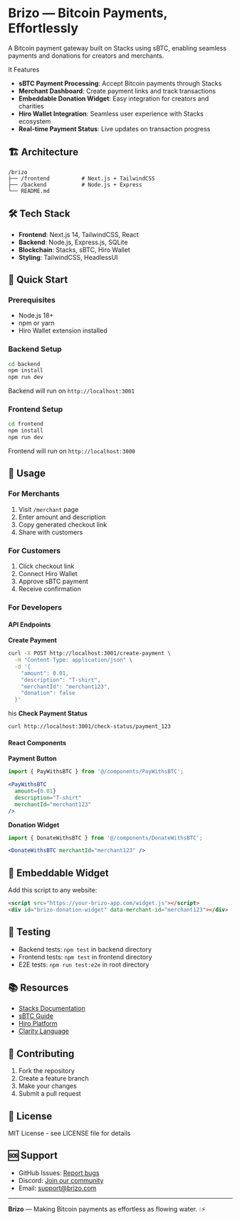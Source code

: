 # Brizo — Bitcoin Payments, Effortlessly

A Bitcoin payment gateway built on Stacks using sBTC, enabling seamless payments and donations for creators and merchants.

It Features

- **sBTC Payment Processing**: Accept Bitcoin payments through Stacks
- **Merchant Dashboard**: Create payment links and track transactions
- **Embeddable Donation Widget**: Easy integration for creators and charities
- **Hiro Wallet Integration**: Seamless user experience with Stacks ecosystem
- **Real-time Payment Status**: Live updates on transaction progress

## 🏗️ Architecture

```
/brizo
├── /frontend          # Next.js + TailwindCSS
├── /backend           # Node.js + Express
└── README.md
```

## 🛠️ Tech Stack

- **Frontend**: Next.js 14, TailwindCSS, React
- **Backend**: Node.js, Express.js, SQLite
- **Blockchain**: Stacks, sBTC, Hiro Wallet
- **Styling**: TailwindCSS, HeadlessUI

## 🚀 Quick Start

### Prerequisites

- Node.js 18+ 
- npm or yarn
- Hiro Wallet extension installed

### Backend Setup

```bash
cd backend
npm install
npm run dev
```

Backend will run on `http://localhost:3001`

### Frontend Setup

```bash
cd frontend
npm install
npm run dev
```

Frontend will run on `http://localhost:3000`

## 📱 Usage

### For Merchants

1. Visit `/merchant` page
2. Enter amount and description
3. Copy generated checkout link
4. Share with customers

### For Customers

1. Click checkout link
2. Connect Hiro Wallet
3. Approve sBTC payment
4. Receive confirmation

### For Developers

#### API Endpoints

**Create Payment**
```bash
curl -X POST http://localhost:3001/create-payment \
  -H "Content-Type: application/json" \
  -d '{
    "amount": 0.01,
    "description": "T-shirt",
    "merchantId": "merchant123",
    "donation": false
  }'
```
his 
**Check Payment Status**
```bash
curl http://localhost:3001/check-status/payment_123
```

#### React Components

**Payment Button**
```jsx
import { PayWithsBTC } from '@/components/PayWithsBTC';

<PayWithsBTC 
  amount={0.01} 
  description="T-shirt" 
  merchantId="merchant123" 
/>
```

**Donation Widget**
```jsx
import { DonateWithsBTC } from '@/components/DonateWithsBTC';

<DonateWithsBTC merchantId="merchant123" />
```

## 🔌 Embeddable Widget

Add this script to any website:

```html
<script src="https://your-brizo-app.com/widget.js"></script>
<div id="brizo-donation-widget" data-merchant-id="merchant123"></div>
```

## 🧪 Testing

- Backend tests: `npm test` in backend directory
- Frontend tests: `npm test` in frontend directory
- E2E tests: `npm run test:e2e` in root directory

## 📚 Resources

- [Stacks Documentation](https://docs.stacks.co/)
- [sBTC Guide](https://docs.stacks.co/guides-and-tutorials/sbtc/sbtc-builder-quickstart)
- [Hiro Platform](https://www.hiro.so/platform)
- [Clarity Language](https://docs.stacks.co/guides-and-tutorials/clarity-crash-course)

## 🤝 Contributing

1. Fork the repository
2. Create a feature branch
3. Make your changes
4. Submit a pull request

## 📄 License

MIT License - see LICENSE file for details

## 🆘 Support

- GitHub Issues: [Report bugs](https://github.com/your-username/brizo/issues)
- Discord: [Join our community](https://discord.gg/brizo)
- Email: support@brizo.com

---

**Brizo** — Making Bitcoin payments as effortless as flowing water. 💧⚡
